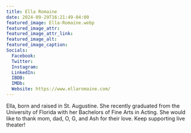 ```yaml
---
title: Ella Romaine
date: 2024-09-29T16:21:49-04:00
featured_image: Ella-Romaine.webp
featured_image_attr: 
featured_image_attr_link: 
featured_image_alt: 
featured_image_caption: 
Socials:
  Facebook: 
  Twitter: 
  Instagram: 
  LinkedIn: 
  IBDB: 
  IMDb:
  Website: https://www.ellaromaine.com/
---
```

Ella, born and raised in St. Augustine. She recently graduated from the University of Florida with her Bachelors of Fine Arts in Acting. She would like to thank mom, dad, O, G, and Ash for their love. Keep supporting live theater!